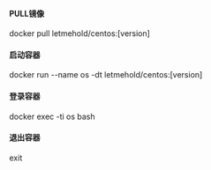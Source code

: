 #### PULL镜像
docker pull letmehold/centos:[version]
#### 启动容器
docker run --name os -dt letmehold/centos:[version]
#### 登录容器
docker exec -ti os bash
#### 退出容器
exit
